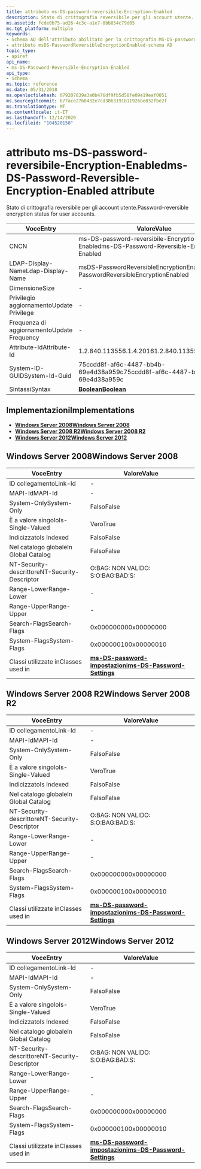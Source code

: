 ```yaml
---
title: attributo ms-DS-password-reversibile-Encryption-Enabled
description: Stato di crittografia reversibile per gli account utente.
ms.assetid: fcde0b75-ad26-4c3c-a1e7-0bb854c79d05
ms.tgt_platform: multiple
keywords:
- Schema AD dell'attributo abilitato per la crittografia MS-DS-password-reversibile
- attributo msDS-PasswordReversibleEncryptionEnabled-schema AD
topic_type:
- apiref
api_name:
- ms-DS-Password-Reversible-Encryption-Enabled
api_type:
- Schema
ms.topic: reference
ms.date: 05/31/2018
ms.openlocfilehash: 079207839a3a0b476df9fb5d58fe09e19eaf0051
ms.sourcegitcommit: b77ace27b0432e7cd3863191b11926be032fbe2f
ms.translationtype: MT
ms.contentlocale: it-IT
ms.lasthandoff: 12/14/2020
ms.locfileid: "104520150"
---
```

# <a name="ms-ds-password-reversible-encryption-enabled-attribute"></a><span data-ttu-id="f6341-105">attributo ms-DS-password-reversibile-Encryption-Enabled</span><span class="sxs-lookup"><span data-stu-id="f6341-105">ms-DS-Password-Reversible-Encryption-Enabled attribute</span></span>

<span data-ttu-id="f6341-106">Stato di crittografia reversibile per gli account utente.</span><span class="sxs-lookup"><span data-stu-id="f6341-106">Password-reversible encryption status for user accounts.</span></span>



| <span data-ttu-id="f6341-107">Voce</span><span class="sxs-lookup"><span data-stu-id="f6341-107">Entry</span></span> | <span data-ttu-id="f6341-108">Valore</span><span class="sxs-lookup"><span data-stu-id="f6341-108">Value</span></span> |
|-------------------|----------------------------------------------|
| <span data-ttu-id="f6341-109">CN</span><span class="sxs-lookup"><span data-stu-id="f6341-109">CN</span></span>                | <span data-ttu-id="f6341-110">ms-DS-password-reversibile-Encryption-Enabled</span><span class="sxs-lookup"><span data-stu-id="f6341-110">ms-DS-Password-Reversible-Encryption-Enabled</span></span> |
| <span data-ttu-id="f6341-111">LDAP-Display-Name</span><span class="sxs-lookup"><span data-stu-id="f6341-111">Ldap-Display-Name</span></span> | <span data-ttu-id="f6341-112">msDS-PasswordReversibleEncryptionEnabled</span><span class="sxs-lookup"><span data-stu-id="f6341-112">msDS-PasswordReversibleEncryptionEnabled</span></span>     |
| <span data-ttu-id="f6341-113">Dimensione</span><span class="sxs-lookup"><span data-stu-id="f6341-113">Size</span></span>              | \-                                           |
| <span data-ttu-id="f6341-114">Privilegio aggiornamento</span><span class="sxs-lookup"><span data-stu-id="f6341-114">Update Privilege</span></span>  | \-                                           |
| <span data-ttu-id="f6341-115">Frequenza di aggiornamento</span><span class="sxs-lookup"><span data-stu-id="f6341-115">Update Frequency</span></span>  | \-                                           |
| <span data-ttu-id="f6341-116">Attribute-Id</span><span class="sxs-lookup"><span data-stu-id="f6341-116">Attribute-Id</span></span>      | <span data-ttu-id="f6341-117">1.2.840.113556.1.4.2016</span><span class="sxs-lookup"><span data-stu-id="f6341-117">1.2.840.113556.1.4.2016</span></span>                      |
| <span data-ttu-id="f6341-118">System-ID-GUID</span><span class="sxs-lookup"><span data-stu-id="f6341-118">System-Id-Guid</span></span>    | <span data-ttu-id="f6341-119">75ccdd8f-af6c-4487-bb4b-69e4d38a959c</span><span class="sxs-lookup"><span data-stu-id="f6341-119">75ccdd8f-af6c-4487-bb4b-69e4d38a959c</span></span>         |
| <span data-ttu-id="f6341-120">Sintassi</span><span class="sxs-lookup"><span data-stu-id="f6341-120">Syntax</span></span>            | [<span data-ttu-id="f6341-121">**Boolean**</span><span class="sxs-lookup"><span data-stu-id="f6341-121">**Boolean**</span></span>](s-boolean.md)                 |



## <a name="implementations"></a><span data-ttu-id="f6341-122">Implementazioni</span><span class="sxs-lookup"><span data-stu-id="f6341-122">Implementations</span></span>

-   [<span data-ttu-id="f6341-123">**Windows Server 2008**</span><span class="sxs-lookup"><span data-stu-id="f6341-123">**Windows Server 2008**</span></span>](#windows-server-2008)
-   [<span data-ttu-id="f6341-124">**Windows Server 2008 R2**</span><span class="sxs-lookup"><span data-stu-id="f6341-124">**Windows Server 2008 R2**</span></span>](#windows-server-2008-r2)
-   [<span data-ttu-id="f6341-125">**Windows Server 2012**</span><span class="sxs-lookup"><span data-stu-id="f6341-125">**Windows Server 2012**</span></span>](#windows-server-2012)

## <a name="windows-server-2008"></a><span data-ttu-id="f6341-126">Windows Server 2008</span><span class="sxs-lookup"><span data-stu-id="f6341-126">Windows Server 2008</span></span>



| <span data-ttu-id="f6341-127">Voce</span><span class="sxs-lookup"><span data-stu-id="f6341-127">Entry</span></span> | <span data-ttu-id="f6341-128">Valore</span><span class="sxs-lookup"><span data-stu-id="f6341-128">Value</span></span> |
|------------------------|-----------------------------------------------------------------------|
| <span data-ttu-id="f6341-129">ID collegamento</span><span class="sxs-lookup"><span data-stu-id="f6341-129">Link-Id</span></span>                | \-                                                                    |
| <span data-ttu-id="f6341-130">MAPI-Id</span><span class="sxs-lookup"><span data-stu-id="f6341-130">MAPI-Id</span></span>                | \-                                                                    |
| <span data-ttu-id="f6341-131">System-Only</span><span class="sxs-lookup"><span data-stu-id="f6341-131">System-Only</span></span>            | <span data-ttu-id="f6341-132">Falso</span><span class="sxs-lookup"><span data-stu-id="f6341-132">False</span></span>                                                                 |
| <span data-ttu-id="f6341-133">È a valore singolo</span><span class="sxs-lookup"><span data-stu-id="f6341-133">Is-Single-Valued</span></span>       | <span data-ttu-id="f6341-134">Vero</span><span class="sxs-lookup"><span data-stu-id="f6341-134">True</span></span>                                                                  |
| <span data-ttu-id="f6341-135">Indicizzato</span><span class="sxs-lookup"><span data-stu-id="f6341-135">Is Indexed</span></span>             | <span data-ttu-id="f6341-136">Falso</span><span class="sxs-lookup"><span data-stu-id="f6341-136">False</span></span>                                                                 |
| <span data-ttu-id="f6341-137">Nel catalogo globale</span><span class="sxs-lookup"><span data-stu-id="f6341-137">In Global Catalog</span></span>      | <span data-ttu-id="f6341-138">Falso</span><span class="sxs-lookup"><span data-stu-id="f6341-138">False</span></span>                                                                 |
| <span data-ttu-id="f6341-139">NT-Security-descrittore</span><span class="sxs-lookup"><span data-stu-id="f6341-139">NT-Security-Descriptor</span></span> | <span data-ttu-id="f6341-140">O:BAG: NON VALIDO: S:</span><span class="sxs-lookup"><span data-stu-id="f6341-140">O:BAG:BAD:S:</span></span>                                                          |
| <span data-ttu-id="f6341-141">Range-Lower</span><span class="sxs-lookup"><span data-stu-id="f6341-141">Range-Lower</span></span>            | \-                                                                    |
| <span data-ttu-id="f6341-142">Range-Upper</span><span class="sxs-lookup"><span data-stu-id="f6341-142">Range-Upper</span></span>            | \-                                                                    |
| <span data-ttu-id="f6341-143">Search-Flags</span><span class="sxs-lookup"><span data-stu-id="f6341-143">Search-Flags</span></span>           | <span data-ttu-id="f6341-144">0x00000000</span><span class="sxs-lookup"><span data-stu-id="f6341-144">0x00000000</span></span>                                                            |
| <span data-ttu-id="f6341-145">System-Flags</span><span class="sxs-lookup"><span data-stu-id="f6341-145">System-Flags</span></span>           | <span data-ttu-id="f6341-146">0x00000010</span><span class="sxs-lookup"><span data-stu-id="f6341-146">0x00000010</span></span>                                                            |
| <span data-ttu-id="f6341-147">Classi utilizzate in</span><span class="sxs-lookup"><span data-stu-id="f6341-147">Classes used in</span></span>        | [<span data-ttu-id="f6341-148">**ms-DS-password-impostazioni**</span><span class="sxs-lookup"><span data-stu-id="f6341-148">**ms-DS-Password-Settings**</span></span>](c-msds-passwordsettings.md)<br/> |



## <a name="windows-server-2008-r2"></a><span data-ttu-id="f6341-149">Windows Server 2008 R2</span><span class="sxs-lookup"><span data-stu-id="f6341-149">Windows Server 2008 R2</span></span>



| <span data-ttu-id="f6341-150">Voce</span><span class="sxs-lookup"><span data-stu-id="f6341-150">Entry</span></span> | <span data-ttu-id="f6341-151">Valore</span><span class="sxs-lookup"><span data-stu-id="f6341-151">Value</span></span> |
|------------------------|-----------------------------------------------------------------------|
| <span data-ttu-id="f6341-152">ID collegamento</span><span class="sxs-lookup"><span data-stu-id="f6341-152">Link-Id</span></span>                | \-                                                                    |
| <span data-ttu-id="f6341-153">MAPI-Id</span><span class="sxs-lookup"><span data-stu-id="f6341-153">MAPI-Id</span></span>                | \-                                                                    |
| <span data-ttu-id="f6341-154">System-Only</span><span class="sxs-lookup"><span data-stu-id="f6341-154">System-Only</span></span>            | <span data-ttu-id="f6341-155">Falso</span><span class="sxs-lookup"><span data-stu-id="f6341-155">False</span></span>                                                                 |
| <span data-ttu-id="f6341-156">È a valore singolo</span><span class="sxs-lookup"><span data-stu-id="f6341-156">Is-Single-Valued</span></span>       | <span data-ttu-id="f6341-157">Vero</span><span class="sxs-lookup"><span data-stu-id="f6341-157">True</span></span>                                                                  |
| <span data-ttu-id="f6341-158">Indicizzato</span><span class="sxs-lookup"><span data-stu-id="f6341-158">Is Indexed</span></span>             | <span data-ttu-id="f6341-159">Falso</span><span class="sxs-lookup"><span data-stu-id="f6341-159">False</span></span>                                                                 |
| <span data-ttu-id="f6341-160">Nel catalogo globale</span><span class="sxs-lookup"><span data-stu-id="f6341-160">In Global Catalog</span></span>      | <span data-ttu-id="f6341-161">Falso</span><span class="sxs-lookup"><span data-stu-id="f6341-161">False</span></span>                                                                 |
| <span data-ttu-id="f6341-162">NT-Security-descrittore</span><span class="sxs-lookup"><span data-stu-id="f6341-162">NT-Security-Descriptor</span></span> | <span data-ttu-id="f6341-163">O:BAG: NON VALIDO: S:</span><span class="sxs-lookup"><span data-stu-id="f6341-163">O:BAG:BAD:S:</span></span>                                                          |
| <span data-ttu-id="f6341-164">Range-Lower</span><span class="sxs-lookup"><span data-stu-id="f6341-164">Range-Lower</span></span>            | \-                                                                    |
| <span data-ttu-id="f6341-165">Range-Upper</span><span class="sxs-lookup"><span data-stu-id="f6341-165">Range-Upper</span></span>            | \-                                                                    |
| <span data-ttu-id="f6341-166">Search-Flags</span><span class="sxs-lookup"><span data-stu-id="f6341-166">Search-Flags</span></span>           | <span data-ttu-id="f6341-167">0x00000000</span><span class="sxs-lookup"><span data-stu-id="f6341-167">0x00000000</span></span>                                                            |
| <span data-ttu-id="f6341-168">System-Flags</span><span class="sxs-lookup"><span data-stu-id="f6341-168">System-Flags</span></span>           | <span data-ttu-id="f6341-169">0x00000010</span><span class="sxs-lookup"><span data-stu-id="f6341-169">0x00000010</span></span>                                                            |
| <span data-ttu-id="f6341-170">Classi utilizzate in</span><span class="sxs-lookup"><span data-stu-id="f6341-170">Classes used in</span></span>        | [<span data-ttu-id="f6341-171">**ms-DS-password-impostazioni**</span><span class="sxs-lookup"><span data-stu-id="f6341-171">**ms-DS-Password-Settings**</span></span>](c-msds-passwordsettings.md)<br/> |



## <a name="windows-server-2012"></a><span data-ttu-id="f6341-172">Windows Server 2012</span><span class="sxs-lookup"><span data-stu-id="f6341-172">Windows Server 2012</span></span>



| <span data-ttu-id="f6341-173">Voce</span><span class="sxs-lookup"><span data-stu-id="f6341-173">Entry</span></span> | <span data-ttu-id="f6341-174">Valore</span><span class="sxs-lookup"><span data-stu-id="f6341-174">Value</span></span> |
|------------------------|-----------------------------------------------------------------------|
| <span data-ttu-id="f6341-175">ID collegamento</span><span class="sxs-lookup"><span data-stu-id="f6341-175">Link-Id</span></span>                | \-                                                                    |
| <span data-ttu-id="f6341-176">MAPI-Id</span><span class="sxs-lookup"><span data-stu-id="f6341-176">MAPI-Id</span></span>                | \-                                                                    |
| <span data-ttu-id="f6341-177">System-Only</span><span class="sxs-lookup"><span data-stu-id="f6341-177">System-Only</span></span>            | <span data-ttu-id="f6341-178">Falso</span><span class="sxs-lookup"><span data-stu-id="f6341-178">False</span></span>                                                                 |
| <span data-ttu-id="f6341-179">È a valore singolo</span><span class="sxs-lookup"><span data-stu-id="f6341-179">Is-Single-Valued</span></span>       | <span data-ttu-id="f6341-180">Vero</span><span class="sxs-lookup"><span data-stu-id="f6341-180">True</span></span>                                                                  |
| <span data-ttu-id="f6341-181">Indicizzato</span><span class="sxs-lookup"><span data-stu-id="f6341-181">Is Indexed</span></span>             | <span data-ttu-id="f6341-182">Falso</span><span class="sxs-lookup"><span data-stu-id="f6341-182">False</span></span>                                                                 |
| <span data-ttu-id="f6341-183">Nel catalogo globale</span><span class="sxs-lookup"><span data-stu-id="f6341-183">In Global Catalog</span></span>      | <span data-ttu-id="f6341-184">Falso</span><span class="sxs-lookup"><span data-stu-id="f6341-184">False</span></span>                                                                 |
| <span data-ttu-id="f6341-185">NT-Security-descrittore</span><span class="sxs-lookup"><span data-stu-id="f6341-185">NT-Security-Descriptor</span></span> | <span data-ttu-id="f6341-186">O:BAG: NON VALIDO: S:</span><span class="sxs-lookup"><span data-stu-id="f6341-186">O:BAG:BAD:S:</span></span>                                                          |
| <span data-ttu-id="f6341-187">Range-Lower</span><span class="sxs-lookup"><span data-stu-id="f6341-187">Range-Lower</span></span>            | \-                                                                    |
| <span data-ttu-id="f6341-188">Range-Upper</span><span class="sxs-lookup"><span data-stu-id="f6341-188">Range-Upper</span></span>            | \-                                                                    |
| <span data-ttu-id="f6341-189">Search-Flags</span><span class="sxs-lookup"><span data-stu-id="f6341-189">Search-Flags</span></span>           | <span data-ttu-id="f6341-190">0x00000000</span><span class="sxs-lookup"><span data-stu-id="f6341-190">0x00000000</span></span>                                                            |
| <span data-ttu-id="f6341-191">System-Flags</span><span class="sxs-lookup"><span data-stu-id="f6341-191">System-Flags</span></span>           | <span data-ttu-id="f6341-192">0x00000010</span><span class="sxs-lookup"><span data-stu-id="f6341-192">0x00000010</span></span>                                                            |
| <span data-ttu-id="f6341-193">Classi utilizzate in</span><span class="sxs-lookup"><span data-stu-id="f6341-193">Classes used in</span></span>        | [<span data-ttu-id="f6341-194">**ms-DS-password-impostazioni**</span><span class="sxs-lookup"><span data-stu-id="f6341-194">**ms-DS-Password-Settings**</span></span>](c-msds-passwordsettings.md)<br/> |



 

 





